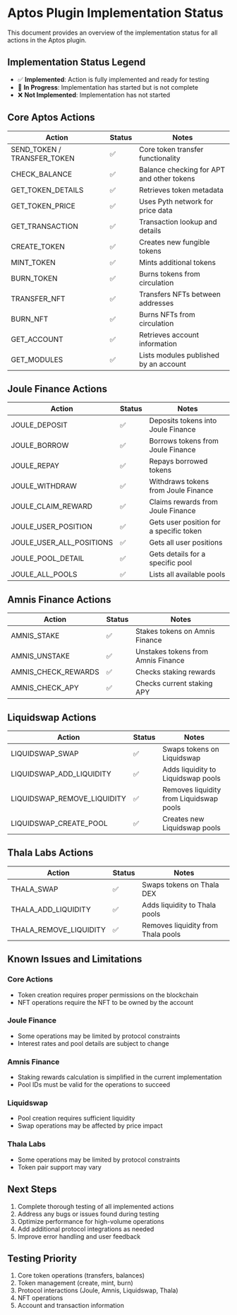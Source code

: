 # Aptos Plugin Implementation Status

This document provides an overview of the implementation status for all actions in the Aptos plugin.

## Implementation Status Legend

- ✅ **Implemented**: Action is fully implemented and ready for testing
- 🔄 **In Progress**: Implementation has started but is not complete
- ❌ **Not Implemented**: Implementation has not started

## Core Aptos Actions

| Action | Status | Notes |
|--------|--------|-------|
| SEND_TOKEN / TRANSFER_TOKEN | ✅ | Core token transfer functionality |
| CHECK_BALANCE | ✅ | Balance checking for APT and other tokens |
| GET_TOKEN_DETAILS | ✅ | Retrieves token metadata |
| GET_TOKEN_PRICE | ✅ | Uses Pyth network for price data |
| GET_TRANSACTION | ✅ | Transaction lookup and details |
| CREATE_TOKEN | ✅ | Creates new fungible tokens |
| MINT_TOKEN | ✅ | Mints additional tokens |
| BURN_TOKEN | ✅ | Burns tokens from circulation |
| TRANSFER_NFT | ✅ | Transfers NFTs between addresses |
| BURN_NFT | ✅ | Burns NFTs from circulation |
| GET_ACCOUNT | ✅ | Retrieves account information |
| GET_MODULES | ✅ | Lists modules published by an account |

## Joule Finance Actions

| Action | Status | Notes |
|--------|--------|-------|
| JOULE_DEPOSIT | ✅ | Deposits tokens into Joule Finance |
| JOULE_BORROW | ✅ | Borrows tokens from Joule Finance |
| JOULE_REPAY | ✅ | Repays borrowed tokens |
| JOULE_WITHDRAW | ✅ | Withdraws tokens from Joule Finance |
| JOULE_CLAIM_REWARD | ✅ | Claims rewards from Joule Finance |
| JOULE_USER_POSITION | ✅ | Gets user position for a specific token |
| JOULE_USER_ALL_POSITIONS | ✅ | Gets all user positions |
| JOULE_POOL_DETAIL | ✅ | Gets details for a specific pool |
| JOULE_ALL_POOLS | ✅ | Lists all available pools |

## Amnis Finance Actions

| Action | Status | Notes |
|--------|--------|-------|
| AMNIS_STAKE | ✅ | Stakes tokens on Amnis Finance |
| AMNIS_UNSTAKE | ✅ | Unstakes tokens from Amnis Finance |
| AMNIS_CHECK_REWARDS | ✅ | Checks staking rewards |
| AMNIS_CHECK_APY | ✅ | Checks current staking APY |

## Liquidswap Actions

| Action | Status | Notes |
|--------|--------|-------|
| LIQUIDSWAP_SWAP | ✅ | Swaps tokens on Liquidswap |
| LIQUIDSWAP_ADD_LIQUIDITY | ✅ | Adds liquidity to Liquidswap pools |
| LIQUIDSWAP_REMOVE_LIQUIDITY | ✅ | Removes liquidity from Liquidswap pools |
| LIQUIDSWAP_CREATE_POOL | ✅ | Creates new Liquidswap pools |

## Thala Labs Actions

| Action | Status | Notes |
|--------|--------|-------|
| THALA_SWAP | ✅ | Swaps tokens on Thala DEX |
| THALA_ADD_LIQUIDITY | ✅ | Adds liquidity to Thala pools |
| THALA_REMOVE_LIQUIDITY | ✅ | Removes liquidity from Thala pools |

## Known Issues and Limitations

### Core Actions
- Token creation requires proper permissions on the blockchain
- NFT operations require the NFT to be owned by the account

### Joule Finance
- Some operations may be limited by protocol constraints
- Interest rates and pool details are subject to change

### Amnis Finance
- Staking rewards calculation is simplified in the current implementation
- Pool IDs must be valid for the operations to succeed

### Liquidswap
- Pool creation requires sufficient liquidity
- Swap operations may be affected by price impact

### Thala Labs
- Some operations may be limited by protocol constraints
- Token pair support may vary

## Next Steps

1. Complete thorough testing of all implemented actions
2. Address any bugs or issues found during testing
3. Optimize performance for high-volume operations
4. Add additional protocol integrations as needed
5. Improve error handling and user feedback

## Testing Priority

1. Core token operations (transfers, balances)
2. Token management (create, mint, burn)
3. Protocol interactions (Joule, Amnis, Liquidswap, Thala)
4. NFT operations
5. Account and transaction information 
